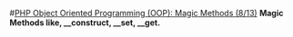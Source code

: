 #[PHP Object Oriented Programming (OOP): Magic Methods (8/13)](https://youtu.be/Glqm8f_btJQ)
**Magic Methods like, __construct, __set, __get.**